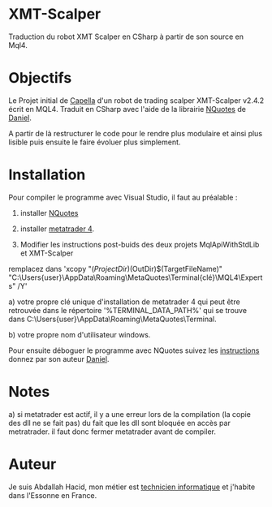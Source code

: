# XMT-Scalper
Traduction du robot XMT Scalper en CSharp à partir de son source en Mql4.

# Objectifs

Le Projet initial de [Capella](http://www.worldwide-invest.org) d'un robot de trading scalper XMT-Scalper v2.4.2 écrit en MQL4. Traduit en CSharp avec l'aide de la librairie [NQuotes](http://www.nquotes.net/) de [Daniel](support2@nquotes.net ).

A partir de là restructurer le code pour le rendre plus modulaire et ainsi plus lisible puis ensuite le faire évoluer plus 
simplement.

# Installation

Pour compiler le programme avec Visual Studio, il faut au préalable :

1) installer [NQuotes](http://www.nquotes.net/installation)  

2) installer [metatrader 4](http://www.metatrader4.com/).

3) Modifier les instructions post-buids des deux projets MqlApiWithStdLib et XMT-Scalper
  
  remplacez dans 'xcopy "$(ProjectDir)$(OutDir)$(TargetFileName)" "C:\Users\{user}\AppData\Roaming\MetaQuotes\Terminal\{clé}\MQL4\Experts" /Y'

  a) votre propre clé unique d'installation de metatrader 4 qui peut être retrouvée dans le répertoire '%TERMINAL_DATA_PATH%' qui se trouve dans
  C:\Users\{user}\AppData\Roaming\MetaQuotes\Terminal\. 
  
  b) votre propre nom d'utilisateur windows.

  Pour ensuite déboguer le programme avec NQuotes suivez les [instructions](http://www.nquotes.net/expert-creation-tutorial) donnez par son auteur [Daniel](support2@nquotes.net ).

# Notes
  
  a) si metatrader est actif, il y a une erreur lors de la compilation (la copie des dll ne se fait pas) du fait que les dll sont bloquée en accès par metratrader.
  il faut donc fermer metatrader avant de compiler.

  
# Auteur
Je suis Abdallah Hacid, mon métier est [technicien informatique](http://www.dpaninfor.ovh) et j'habite dans l'Essonne en France.
